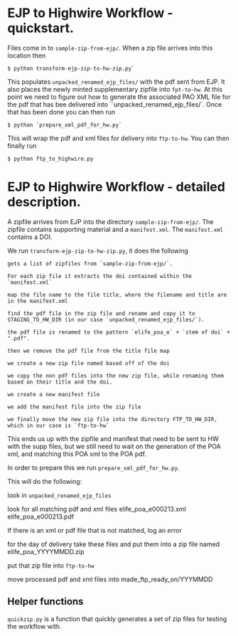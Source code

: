 # EJP to Highwire Workflow - quickstart.

Files come in to `sample-zip-from-ejp/`. When a zip file arrives into this
location then  

	$ python transform-ejp-zip-to-hw-zip.py`  

This populates `unpacked_renamed_ejp_files/` with the pdf sent from EJP. It also places
the newly minted supplementary zipfile into `fpt-to-hw`. At this point we need
to figure out how to generate the associated PAO XML file for the pdf that has bee
delivered into ``unpacked_renamed_ejp_files/`. Once that has been done you can then run

	$ python `prepare_xml_pdf_for_hw.py`

This will wrap the pdf and xml files for delivery into `ftp-to-hw`. You can then finally
run

	$ python ftp_to_highwire.py  


# EJP to Highwire Workflow - detailed description.

A zipfile arrives from EJP into the directory `sample-zip-from-ejp/`. The zipfile contains supporting material and a `manifest.xml`.
The `manifest.xml` contains a DOI.

We run `transform-ejp-zip-to-hw-zip.py`, it does the following

	gets a list of zipfiles from `sample-zip-from-ejp/`.

	For each zip file it extracts the doi contained within the `manifest.xml`

	map the file name to the file title, where the filename and title are in the manifest.xml

	find the pdf file in the zip file and rename and copy it to STAGING_TO_HW_DIR (in our case `unpacked_renamed_ejp_files/`).

	the pdf file is renamed to the pattern `elife_poa_e` + `stem of doi` + ".pdf".

	then we remove the pdf file from the title file map

	we create a new zip file named based off of the doi

	we copy the non pdf files into the new zip file, while renaming them based on their title and the doi.

	we create a new manifest file

	we add the manifest file into the zip file

	we finally move the new zip file into the directory FTP_TO_HW_DIR, which in our case is `ftp-to-hw`


This ends us up with the zipfile and manifest that need to be sent to HW with the supp files, but we still need to
wait on the generation of the POA xml, and matching this POA xml to the POA pdf.

In order to prepare this we run `prepare_xml_pdf_for_hw.py`.

This will do the following:

look in `unpacked_renamed_ejp_files`

look for all matching pdf and xml files
	elife_poa_e000213.xml
	elife_poa_e000213.pdf

If there is an xml or pdf file that is not matched, log an error

for the day of delivery take these files and put them into a zip file named
	elife_poa_YYYYMMDD.zip

put that zip file into `ftp-to-hw`

move processed pdf and xml files into
	made_ftp_ready_on/YYYMMDD  

## Helper functions

`quickzip.py` is a function that quickly generates a set of zip files for testing the workflow with.
